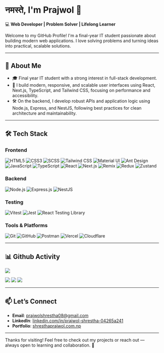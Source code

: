 # नमस्ते, I'm Prajwol 👋

💻 **Web Developer | Problem Solver | Lifelong Learner**

Welcome to my GitHub Profile! I'm a final-year IT student passionate about building modern web applications. I love solving problems and turning ideas into practical, scalable solutions.

---

## 🧠 **About Me**

- 🎓 Final year IT student with a strong interest in full-stack development.
- 🚀 I build modern, responsive, and scalable user interfaces using React, Next.js, TypeScript, and Tailwind CSS, focusing on performance and accessibility.
- 🛠️ On the backend, I develop robust APIs and application logic using Node.js, Express, and NestJS, following best practices for clean architecture and maintainability.

---

## 🛠️ **Tech Stack**

### Frontend

![HTML5](https://img.shields.io/badge/HTML5-E34F26?style=flat&logo=html5&logoColor=white)
![CSS3](https://img.shields.io/badge/CSS3-1572B6?style=flat&logo=css3&logoColor=white)
![SCSS](https://img.shields.io/badge/SCSS-CC6699?style=flat&logo=sass&logoColor=white)
![Tailwind CSS](https://img.shields.io/badge/Tailwind_CSS-38B2AC?style=flat&logo=tailwind-css&logoColor=white)
![Material UI](https://img.shields.io/badge/Material_UI-007FFF?style=flat&logo=mui&logoColor=white)
![Ant Design](https://img.shields.io/badge/Ant_Design-0170FE?style=flat&logo=antdesign&logoColor=white)
![JavaScript](https://img.shields.io/badge/JavaScript-F7DF1E?style=flat&logo=javascript&logoColor=black)
![TypeScript](https://img.shields.io/badge/TypeScript-3178C6?style=flat&logo=typescript&logoColor=white)
![React](https://img.shields.io/badge/React-61DAFB?style=flat&logo=react&logoColor=black)
![Next.js](https://img.shields.io/badge/Next.js-000000?style=flat&logo=nextdotjs&logoColor=white)
![Remix](https://img.shields.io/badge/Remix-000000?style=flat&logo=remix&logoColor=white)
![Redux](https://img.shields.io/badge/Redux-764ABC?style=flat&logo=redux&logoColor=white)
![Zustand](https://img.shields.io/badge/Zustand-000000?style=flat&logo=Zustand&logoColor=white)


### Backend

![Node.js](https://img.shields.io/badge/Node.js-339933?style=flat&logo=node.js&logoColor=white)
![Express.js](https://img.shields.io/badge/Express.js-000000?style=flat&logo=express&logoColor=white)
![NestJS](https://img.shields.io/badge/NestJS-E0234E?style=flat&logo=nestjs&logoColor=white)

### Testing 

![Vitest](https://img.shields.io/badge/Vitest-6E9F18?style=flat&logo=vitest&logoColor=white)
![Jest](https://img.shields.io/badge/Jest-C21325?style=flat&logo=jest&logoColor=white)
![React Testing Library](https://img.shields.io/badge/React_Testing_Library-E33332?style=flat&logo=testinglibrary&logoColor=white)

### Tools & Platforms

![Git](https://img.shields.io/badge/Git-F05032?style=flat&logo=git&logoColor=white)
![GitHub](https://img.shields.io/badge/GitHub-181717?style=flat&logo=github&logoColor=white)
![Postman](https://img.shields.io/badge/Postman-FF6C37?style=flat&logo=postman&logoColor=white)
![Vercel](https://img.shields.io/badge/Vercel-000000?style=flat&logo=vercel&logoColor=white)
![Cloudflare](https://img.shields.io/badge/Cloudflare-F38020?style=flat&logo=cloudflare&logoColor=white)


---

## 📊 Github Activity

![](https://github-readme-streak-stats-eight.vercel.app/?user=prajwol-shrestha&theme=dark&hide_border=true)

![](http://github-profile-summary-cards.vercel.app/api/cards/profile-details?username=prajwol-shrestha&theme=github_dark)
![](http://github-profile-summary-cards.vercel.app/api/cards/repos-per-language?username=prajwol-shrestha&theme=github_dark)
![](http://github-profile-summary-cards.vercel.app/api/cards/stats?username=prajwol-shrestha&theme=github_dark)

---

## 📫 **Let’s Connect**

- **Email**: [prajwolshrestha08@gmail.com](mailto:prajwolshrestha08@gmail.com)
- **LinkedIn**: [linkedin.com/in/prajwol-shrestha-04265a241](https://www.linkedin.com/in/prajwol-shrestha-04265a241/)
- **Portfolio**: [shresthaprajwol.com.np](https://www.shresthaprajwol.com.np/)
---

Thanks for visiting! Feel free to check out my projects or reach out — always open to learning and collaboration. 🌱
